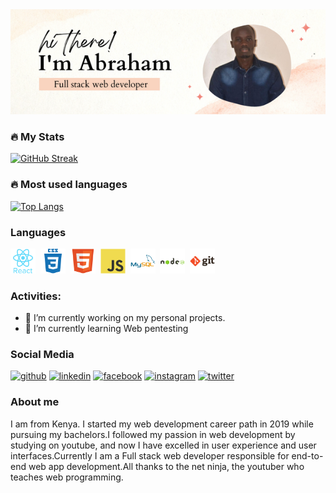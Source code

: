 <div align="left">
  <img src="https://github.com/4Abraham/4Abraham/blob/main/I'm%20Abraham.png" />
</div>

### :fire: My Stats 
[![GitHub Streak](https://github-readme-streak-stats.herokuapp.com?user=4Abraham&theme=highcontrast&background=000000)](https://git.io/streak-stats)
### :fire: Most used languages
[![Top Langs](https://github-readme-stats.vercel.app/api/top-langs/?username=4Abraham&layout=compact&theme=vision-friendly-dark)](https://github.com/anuraghazra/github-readme-stats)

### Languages 
<div>
   <img src="https://github.com/devicons/devicon/blob/master/icons/react/react-original-wordmark.svg" title="React" alt="React" width="40" height="40"/>&nbsp;
  <img src="https://github.com/devicons/devicon/blob/master/icons/css3/css3-plain-wordmark.svg"  title="CSS3" alt="CSS" width="40" height="40"/>&nbsp;
  <img src="https://github.com/devicons/devicon/blob/master/icons/html5/html5-original.svg" title="HTML5" alt="HTML" width="40" height="40"/>&nbsp;
  <img src="https://github.com/devicons/devicon/blob/master/icons/javascript/javascript-original.svg" title="JavaScript" alt="JavaScript" width="40" height="40"/>&nbsp;
    <img src="https://github.com/devicons/devicon/blob/master/icons/mysql/mysql-original-wordmark.svg" title="MySQL"  alt="MySQL" width="40" height="40"/>&nbsp;
  <img src="https://github.com/devicons/devicon/blob/master/icons/nodejs/nodejs-original-wordmark.svg" title="NodeJS" alt="NodeJS" width="40" height="40"/>&nbsp;
  <img src="https://github.com/devicons/devicon/blob/master/icons/git/git-original-wordmark.svg" title="Git" **alt="Git" width="40" height="40"/>
</div>

### Activities:
- 🔭 I’m currently working on my personal projects. 
- 🌱 I’m currently learning Web pentesting 

### Social Media 
[<img src='https://cdn.jsdelivr.net/npm/simple-icons@3.0.1/icons/github.svg' alt='github' height='40'>](https://github.com/https://github.com/4Abraham)  [<img src='https://cdn.jsdelivr.net/npm/simple-icons@3.0.1/icons/linkedin.svg' alt='linkedin' height='40'>](https://www.linkedin.com/in/https://www.linkedin.com/in/abraham-ndiwa-918398162//)  [<img src='https://cdn.jsdelivr.net/npm/simple-icons@3.0.1/icons/facebook.svg' alt='facebook' height='40'>](https://www.facebook.com/https://www.facebook.com/abram.ndiwa/)  [<img src='https://cdn.jsdelivr.net/npm/simple-icons@3.0.1/icons/instagram.svg' alt='instagram' height='40'>](https://www.instagram.com/https://www.instagram.com/abuu_ndiwa//)  [<img src='https://cdn.jsdelivr.net/npm/simple-icons@3.0.1/icons/twitter.svg' alt='twitter' height='40'>](https://twitter.com/https://twitter.com/sailor__popeye)  
### About me
I am from Kenya. I started my web development career path in 2019 while pursuing my bachelors.I followed my passion in web development by studying on youtube, and now I have excelled in user experience and user interfaces.Currently I am a Full stack web developer responsible for end-to-end web app development.All thanks to the net ninja, the youtuber who teaches web programming.


